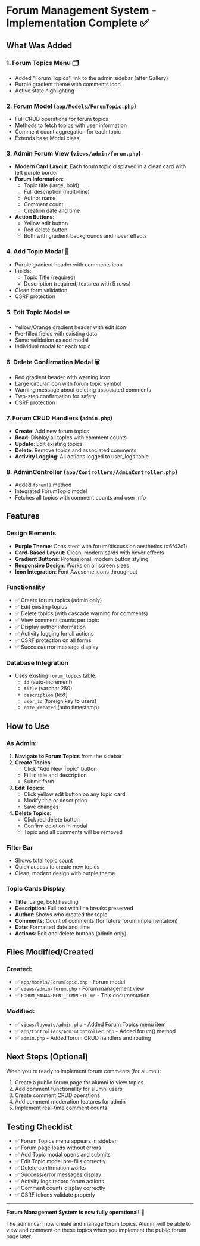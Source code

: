 # Forum Management System - Implementation Complete ✅

## What Was Added

### 1. **Forum Topics Menu** 🗂️
- Added "Forum Topics" link to the admin sidebar (after Gallery)
- Purple gradient theme with comments icon
- Active state highlighting

### 2. **Forum Model** (`app/Models/ForumTopic.php`)
- Full CRUD operations for forum topics
- Methods to fetch topics with user information
- Comment count aggregation for each topic
- Extends base Model class

### 3. **Admin Forum View** (`views/admin/forum.php`)
- **Modern Card Layout**: Each forum topic displayed in a clean card with left purple border
- **Forum Information**:
  - Topic title (large, bold)
  - Full description (multi-line)
  - Author name
  - Comment count
  - Creation date and time
- **Action Buttons**:
  - Yellow edit button
  - Red delete button
  - Both with gradient backgrounds and hover effects

### 4. **Add Topic Modal** 📝
- Purple gradient header with comments icon
- Fields:
  - Topic Title (required)
  - Description (required, textarea with 5 rows)
- Clean form validation
- CSRF protection

### 5. **Edit Topic Modal** ✏️
- Yellow/Orange gradient header with edit icon
- Pre-filled fields with existing data
- Same validation as add modal
- Individual modal for each topic

### 6. **Delete Confirmation Modal** 🗑️
- Red gradient header with warning icon
- Large circular icon with forum topic symbol
- Warning message about deleting associated comments
- Two-step confirmation for safety
- CSRF protection

### 7. **Forum CRUD Handlers** (`admin.php`)
- **Create**: Add new forum topics
- **Read**: Display all topics with comment counts
- **Update**: Edit existing topics
- **Delete**: Remove topics and associated comments
- **Activity Logging**: All actions logged to user_logs table

### 8. **AdminController** (`app/Controllers/AdminController.php`)
- Added `forum()` method
- Integrated ForumTopic model
- Fetches all topics with comment counts and user info

## Features

### Design Elements
- **Purple Theme**: Consistent with forum/discussion aesthetics (#6f42c1)
- **Card-Based Layout**: Clean, modern cards with hover effects
- **Gradient Buttons**: Professional, modern button styling
- **Responsive Design**: Works on all screen sizes
- **Icon Integration**: Font Awesome icons throughout

### Functionality
- ✅ Create forum topics (admin only)
- ✅ Edit existing topics
- ✅ Delete topics (with cascade warning for comments)
- ✅ View comment counts per topic
- ✅ Display author information
- ✅ Activity logging for all actions
- ✅ CSRF protection on all forms
- ✅ Success/error message display

### Database Integration
- Uses existing `forum_topics` table:
  - `id` (auto-increment)
  - `title` (varchar 250)
  - `description` (text)
  - `user_id` (foreign key to users)
  - `date_created` (auto timestamp)

## How to Use

### As Admin:
1. **Navigate to Forum Topics** from the sidebar
2. **Create Topics**:
   - Click "Add New Topic" button
   - Fill in title and description
   - Submit form
3. **Edit Topics**:
   - Click yellow edit button on any topic card
   - Modify title or description
   - Save changes
4. **Delete Topics**:
   - Click red delete button
   - Confirm deletion in modal
   - Topic and all comments will be removed

### Filter Bar
- Shows total topic count
- Quick access to create new topics
- Clean, modern design with purple theme

### Topic Cards Display
- **Title**: Large, bold heading
- **Description**: Full text with line breaks preserved
- **Author**: Shows who created the topic
- **Comments**: Count of comments (for future forum implementation)
- **Date**: Formatted date and time
- **Actions**: Edit and delete buttons (admin only)

## Files Modified/Created

### Created:
- ✅ `app/Models/ForumTopic.php` - Forum model
- ✅ `views/admin/forum.php` - Forum management view
- ✅ `FORUM_MANAGEMENT_COMPLETE.md` - This documentation

### Modified:
- ✅ `views/layouts/admin.php` - Added Forum Topics menu item
- ✅ `app/Controllers/AdminController.php` - Added forum() method
- ✅ `admin.php` - Added forum CRUD handlers and routing

## Next Steps (Optional)

When you're ready to implement forum comments (for alumni):
1. Create a public forum page for alumni to view topics
2. Add comment functionality for alumni users
3. Create comment CRUD operations
4. Add comment moderation features for admin
5. Implement real-time comment counts

## Testing Checklist

- ✅ Forum Topics menu appears in sidebar
- ✅ Forum page loads without errors
- ✅ Add Topic modal opens and submits
- ✅ Edit Topic modal pre-fills correctly
- ✅ Delete confirmation works
- ✅ Success/error messages display
- ✅ Activity logs record forum actions
- ✅ Comment counts display correctly
- ✅ CSRF tokens validate properly

---

**Forum Management System is now fully operational!** 🎉

The admin can now create and manage forum topics. Alumni will be able to view and comment on these topics when you implement the public forum page later.


